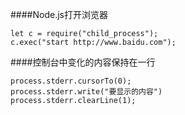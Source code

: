 ####Node.js打开浏览器

    let c = require("child_process");
    c.exec("start http://www.baidu.com");

####控制台中变化的内容保持在一行

    process.stderr.cursorTo(0);
    process.stderr.write("要显示的内容")
    process.stderr.clearLine(1);
